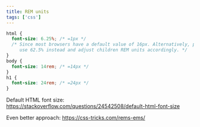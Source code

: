 ```yaml
---
title: REM units
tags: ['css']
---
```


```css
html {
  font-size: 6.25%; /* =1px */
  /* Since most browsers have a default value of 16px. Alternatively, people quite often
     use 62.5% instead and adjust children REM units accordingly. */
}
body {
  font-size: 14rem; /* =14px */
}
h1 {
  font-size: 24rem; /* =24px */
}
```

Default HTML font size: https://stackoverflow.com/questions/24542508/default-html-font-size

Even better approach: https://css-tricks.com/rems-ems/
